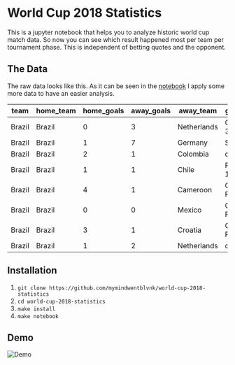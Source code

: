 # World Cup 2018 Statistics

This is a jupyter notebook that helps you to analyze historic world cup match data. So now you can see which result happened most per team per tournament phase. This is independent of betting quotes and the opponent.

## The Data

The raw data looks like this. As it can be seen in the [notebook](https://github.com/mymindwentblvnk/world-cup-2018-statistics/blob/master/world_cup_2018_statistics.ipynb) I apply some more data to have an easier analysis.

| team   | home_team | home_goals | away_goals | away_team   | game_type           | year |
|--------|-----------|------------|------------|-------------|---------------------|------|
| Brazil | Brazil    | 0          | 3          | Netherlands | Game Over 3rd Place | 2014 |
| Brazil | Brazil    | 1          | 7          | Germany     | Semifinal           | 2014 |
| Brazil | Brazil    | 2          | 1          | Colombia    | quarterfinal        | 2014 |
| Brazil | Brazil    | 1          | 1          | Chile       | Round Of 16         | 2014 |
| Brazil | Brazil    | 4          | 1          | Cameroon    | Group Phase         | 2014 |
| Brazil | Brazil    | 0          | 0          | Mexico      | Group Phase         | 2014 |
| Brazil | Brazil    | 3          | 1          | Croatia     | Group Phase         | 2014 |
| Brazil | Brazil    | 1          | 2          | Netherlands | quarterfinal        | 2010 |

## Installation

1. ```git clone https://github.com/mymindwentblvnk/world-cup-2018-statistics```
2. ```cd world-cup-2018-statistics```
2. ```make install```
3. ```make notebook```

## Demo

![Demo](https://raw.githubusercontent.com/mymindwentblvnk/world-cup-2018-statistics/master/documentation/the_tool_animation.gif)
